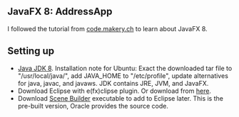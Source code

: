 ## JavaFX 8: AddressApp

I followed the tutorial from [code.makery.ch](http://code.makery.ch/library/javafx-8-tutorial) 
to learn about JavaFX 8.

## Setting up

- [Java JDK 8](http://www.oracle.com/technetwork/java/javase/downloads/index.html). Installation note for Ubuntu: Exact the downloaded tar file to "/usr/local/java/", add JAVA\_HOME to "/etc/profile", update alternatives for java, javac, and javaws. JDK contains JRE, JVM, and JavaFX.
- Download Eclipse with e(fx)clipse plugin. Or download from [here](http://efxclipse.bestsolution.at/install.html#all-in-one).
- Download [Scene Builder](http://gluonhq.com/products/scene-builder/) executable to add to Eclipse later. This is the pre-built version, Oracle provides the source code.
